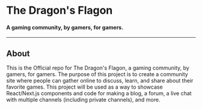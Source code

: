 # The Dragon's Flagon
#### A gaming community, by gamers, for gamers.
__________

## About
This is the Official repo for The Dragon's Flagon, a gaming community, by
gamers, for gamers. The purpose of this project is to create a community site
where people can gather online to discuss, learn, and share about their favorite
games. This project will be used as a way to showcase React/Next.js components
and code for making a blog, a forum, a live chat with multiple channels
(including private channels), and more.